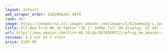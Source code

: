 ```yaml
---
layout: default 
﻿web_scraper_order: 1582906262-4979
rank: #61
image: https://images-na.ssl-images-amazon.com/images/I/61kdmmu2g-L.jpg
title: All-New Fire HD 10 Tablet (10.1" 1080p full HD display, 32 GB) – White
url: https://www.amazon.com/Fire-HD-10/dp/B07KD6BTCZ/ref=zg_mw_amazon-devices_61?_encoding=UTF8&psc=1&refRID=6VMZG7Z8NQN54MF293SQ
reviews: 4.5 out of 5 stars
price: $109.99 
---
```

